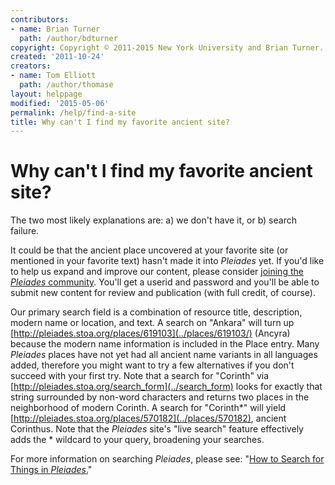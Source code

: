 ```yaml
---
contributors:
- name: Brian Turner
  path: /author/bdturner
copyright: Copyright © 2011-2015 New York University and Brian Turner.
created: '2011-10-24'
creators:
- name: Tom Elliott
  path: /author/thomase
layout: helppage
modified: '2015-05-06'
permalink: /help/find-a-site
title: Why can't I find my favorite ancient site?
---
```


#  Why can't I find my favorite ancient site?

The two most likely explanations are: a) we don't have it, or b) search
failure.

It could be that the ancient place uncovered at your favorite site (or
mentioned in your favorite text) hasn't made it into _Pleiades_ yet. If you'd
like to help us expand and improve our content, please consider [joining the
_Pleiades_ community](../welcome "Welcome to Pleiades" ). You'll get a userid
and password and you'll be able to submit new content for review and
publication (with full credit, of course).

Our primary search field is a combination of resource title, description,
modern name or location, and text. A search on "Ankara" will turn up
[http://pleiades.stoa.org/places/619103](../places/619103/) (Ancyra) because
the modern name information is included in the Place entry. Many _Pleiades_
places have not yet had all ancient name variants in all languages added,
therefore you might want to try a few alternatives if you don't succeed with
your first try. Note that a search for "Corinth" via
[http://pleiades.stoa.org/search_form](../search_form) looks for exactly that
string surrounded by non-word characters and returns two places in the
neighborhood of modern Corinth. A search for "Corinth*" will yield
[http://pleiades.stoa.org/places/570182](../places/570182), ancient Corinthus.
Note that the _Pleiades_ site's "live search" feature effectively adds the *
wildcard to your query, broadening your searches.

For more information on searching _Pleiades_, please see: "[How to Search for
Things in _Pleiades_.](how-to-search "How to search for things in Pleiades" )"
